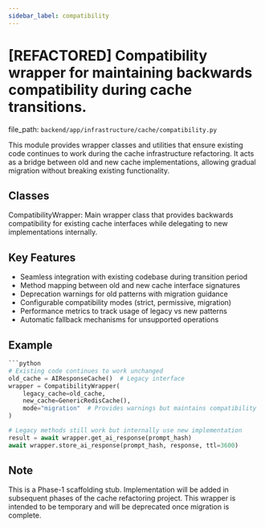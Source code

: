 ```yaml
---
sidebar_label: compatibility
---
```


# [REFACTORED] Compatibility wrapper for maintaining backwards compatibility during cache transitions.

  file_path: `backend/app/infrastructure/cache/compatibility.py`

This module provides wrapper classes and utilities that ensure existing code
continues to work during the cache infrastructure refactoring. It acts as a
bridge between old and new cache implementations, allowing gradual migration
without breaking existing functionality.

## Classes

CompatibilityWrapper: Main wrapper class that provides backwards compatibility
for existing cache interfaces while delegating to new
implementations internally.

## Key Features

- Seamless integration with existing codebase during transition period
- Method mapping between old and new cache interface signatures
- Deprecation warnings for old patterns with migration guidance
- Configurable compatibility modes (strict, permissive, migration)
- Performance metrics to track usage of legacy vs new patterns
- Automatic fallback mechanisms for unsupported operations

## Example

```python
```python
# Existing code continues to work unchanged
old_cache = AIResponseCache()  # Legacy interface
wrapper = CompatibilityWrapper(
    legacy_cache=old_cache,
    new_cache=GenericRedisCache(),
    mode="migration"  # Provides warnings but maintains compatibility
)

# Legacy methods still work but internally use new implementation
result = await wrapper.get_ai_response(prompt_hash)
await wrapper.store_ai_response(prompt_hash, response, ttl=3600)
```

## Note

This is a Phase-1 scaffolding stub. Implementation will be added in
subsequent phases of the cache refactoring project. This wrapper is
intended to be temporary and will be deprecated once migration is complete.
